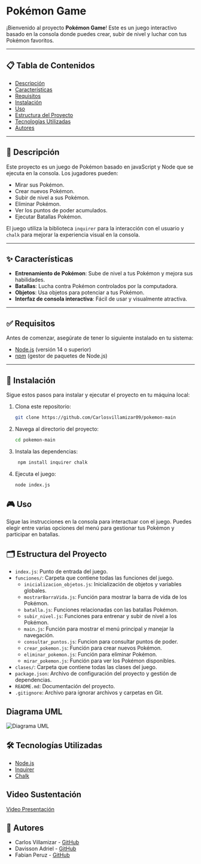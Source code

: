 # Pokémon Game

¡Bienvenido al proyecto **Pokémon Game**! Este es un juego interactivo basado en la consola donde puedes crear, subir de nivel y luchar con tus Pokémon favoritos.

---

## 📋 Tabla de Contenidos

- [Descripción](#descripción)
- [Características](#características)
- [Requisitos](#requisitos)
- [Instalación](#instalación)
- [Uso](#uso)
- [Estructura del Proyecto](#estructura-del-proyecto)
- [Tecnologías Utilizadas](#tecnologías-utilizadas)
- [Autores](#contribuciones)

---

## 📝 Descripción

Este proyecto es un juego de Pokémon basado en javaScript y Node que se ejecuta en la consola. Los jugadores pueden:
- Mirar sus Pokémon.
- Crear nuevos Pokémon.
- Subir de nivel a sus Pokémon.
- Eliminar Pokémon.
- Ver los puntos de poder acumulados.
- Ejecutar Batallas Pokémon.

El juego utiliza la biblioteca `inquirer` para la interacción con el usuario y `chalk` para mejorar la experiencia visual en la consola.

---

## ✨ Características

- **Entrenamiento de Pokémon**: Sube de nivel a tus Pokémon y mejora sus habilidades.
- **Batallas**: Lucha contra Pokémon controlados por la computadora.
- **Objetos**: Usa objetos para potenciar a tus Pokémon.
- **Interfaz de consola interactiva**: Fácil de usar y visualmente atractiva.

---

## ✅ Requisitos

Antes de comenzar, asegúrate de tener lo siguiente instalado en tu sistema:

- [Node.js](https://nodejs.org/) (versión 14 o superior)
- [npm](https://www.npmjs.com/) (gestor de paquetes de Node.js)

---

## 🚀 Instalación

Sigue estos pasos para instalar y ejecutar el proyecto en tu máquina local:

1. Clona este repositorio:
   ```bash
   git clone https://github.com/Carlosvillamizar09/pokemon-main

2. Navega al directorio del proyecto:
   ```bash
   cd pokemon-main

3. Instala las dependencias:
   ```bash
    npm install inquirer chalk

4. Ejecuta el juego:
   ```bash
   node index.js

## 🎮 Uso

Sigue las instrucciones en la consola para interactuar con el juego. Puedes elegir entre varias opciones del menú para gestionar tus Pokémon y participar en batallas.

## 🗂️ Estructura del Proyecto

- `index.js`: Punto de entrada del juego.
- `funciones/`: Carpeta que contiene todas las funciones del juego.
    - `inicializacion_objetos.js`: Inicialización de objetos y variables globales.
    - `mostrarBarraVida.js`: Función para mostrar la barra de vida de los Pokémon.
    - `batalla.js`: Funciones relacionadas con las batallas Pokémon.
    - `subir_nivel.js`: Funciones para entrenar y subir de nivel a los Pokémon.
    - `main.js`: Función para mostrar el menú principal y manejar la navegación.
    - `consultar_puntos.js`: Funcion para consultar puntos de poder.
    - `crear_pokemon.js`: Función para crear nuevos Pokémon.
    - `eliminar_pokemon.js`: Función para eliminar Pokémon.
    - `mirar_pokemon.js`: Función para ver los Pokémon disponibles.
- `clases/`: Carpeta que contiene todas las clases del juego.
- `package.json`: Archivo de configuración del proyecto y gestión de dependencias.
- `README.md`: Documentación del proyecto.
- `.gitignore`: Archivo para ignorar archivos y carpetas en Git.


## Diagrama UML

![Diagrama UML](./IMG/UML.jpg)

## 🛠️ Tecnologías Utilizadas

- [Node.js](https://nodejs.org/)
- [Inquirer](https://www.npmjs.com/package/inquirer)
- [Chalk](https://www.npmjs.com/package/chalk)

## Video Sustentación

[Video Presentación](https://youtu.be/EPAZLhUjHcI)

## 🤝 Autores

- Carlos Villamizar - [GitHub](https://github.com/Carlosvillamizar09)
- Davisson Adriel - [GitHub](https://github.com/Davisson-Adriel)
- Fabian Peruz - [GitHub](https://github.com/FabianPertuz)